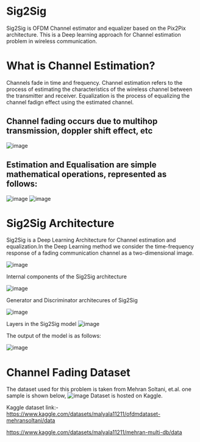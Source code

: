 # Sig2Sig
Sig2Sig is OFDM Channel estimator and equalizer based on the Pix2Pix architecture. This is a Deep learning approach for Channel estimation problem in wireless communication.

# What is Channel Estimation?

Channels fade in time and frequency.
Channel estimation refers to the process of estimating the characteristics of the wireless channel between the transmitter and receiver. Equalization is the process of equalizing the channel fadign effect using the estimated channel.

## Channel fading occurs due to multihop transmission, doppler shift effect, etc
![image](https://github.com/user-attachments/assets/8a50f221-3e60-4e5d-85c0-ba090cf717d7)

## Estimation and Equalisation are simple mathematical operations, represented as follows:
![image](https://github.com/user-attachments/assets/31723993-225b-4f59-ae92-5bfe3f6518b7)
![image](https://github.com/user-attachments/assets/23156198-0d0f-4cb9-b3d5-861f93653ab1)

# Sig2Sig Architecture

Sig2Sig is a Deep Learning Architecture for Channel estimation and equalization.In the Deep Learning method we consider the time-frequency response of a fading communication channel as a two-dimensional image.
 
![image](https://github.com/user-attachments/assets/36051326-ae69-4579-ad12-fb4850134074)

Internal components of the Sig2Sig architecture

![image](https://github.com/user-attachments/assets/674076a7-152c-4772-a003-ca8e5d9b1e6d)

Generator and Discriminator architecures of Sig2Sig

![image](https://github.com/user-attachments/assets/6a9c0940-c8cd-40e1-9c93-8ca66088cb4c)

Layers in the Sig2Sig model
![image](https://github.com/user-attachments/assets/176d90c8-2ab4-4ab2-821a-4f285d4c75f1)


The output of the model is as follows:

![image](https://github.com/user-attachments/assets/b1150776-a853-4319-b54a-f5f77ab1cb70)


# Channel Fading Dataset
The dataset used for this problem is taken from Mehran Soltani, et.al. one sample is shown below,
![image](https://github.com/user-attachments/assets/4de88619-a4f0-4a09-91f7-18b4bc48145a)
Dataset is hosted on Kaggle.

Kaggle dataset link:- https://www.kaggle.com/datasets/malyala11211/ofdmdataset-mehransoltani/data

https://www.kaggle.com/datasets/malyala11211/mehran-multi-db/data
